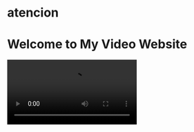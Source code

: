 # atencion

<!DOCTYPE html>
<html>
<head>
  <title>Video Website</title>
</head>
<body>
  <h1>Welcome to My Video Website</h1>
  
  <div>
    <video src="selective attention test.mp4" controls autoplay>
      Your browser does not support the video tag.
    </video>
  </div>
</body>
</html>
